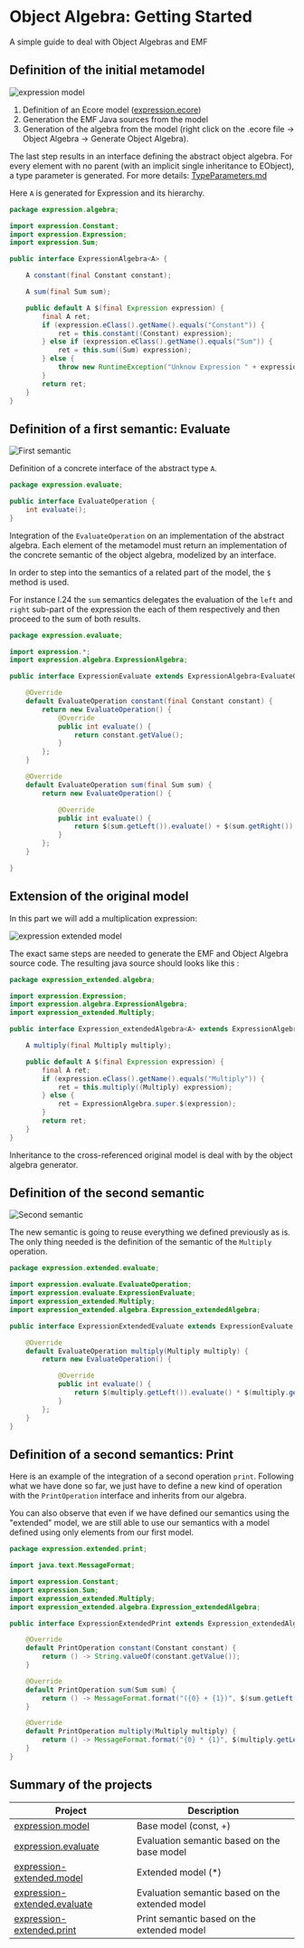 # Object Algebra: Getting Started
A simple guide to deal with Object Algebras and EMF

## Definition of the initial metamodel

![expression model](./figures/expression.png)

1. Definition of an Ecore model ([expression.ecore](./expression.model/model/expression.ecore))
2. Generation the EMF Java sources from the model
3. Generation of the algebra from the model (right click on the .ecore file -> Object Algebra -> Generate Object Algebra). 

The last step results in an interface defining the abstract object algebra. For every element with no parent (with an implicit single inheritance to EObject), a type parameter is generated. For more details: [TypeParameters.md](./TypeParameters.md)

Here `A` is generated for Expression and its hierarchy.

```java
package expression.algebra;

import expression.Constant;
import expression.Expression;
import expression.Sum;

public interface ExpressionAlgebra<A> {

	A constant(final Constant constant);

	A sum(final Sum sum);

	public default A $(final Expression expression) {
		final A ret;
		if (expression.eClass().getName().equals("Constant")) {
			ret = this.constant((Constant) expression);
		} else if (expression.eClass().getName().equals("Sum")) {
			ret = this.sum((Sum) expression);
		} else {
			throw new RuntimeException("Unknow Expression " + expression);
		}
		return ret;
	}
}
```

## Definition of a first semantic: Evaluate

![First semantic](./figures/first-semantic.dot.png)

Definition of a concrete interface of the abstract type `A`.

```java
package expression.evaluate;

public interface EvaluateOperation {
	int evaluate();
}
```

Integration of the `EvaluateOperation` on an implementation of the abstract algebra.
Each element of the metamodel must return an implementation of the concrete semantic of the object algebra, modelized by an interface.

In order to step into the semantics of a related part of the model, the `$` method is used.

For instance l.24 the `sum` semantics delegates the evaluation of the `left` and `right` sub-part of the expression the each of them respectively and then proceed to the sum of both results.

```java
package expression.evaluate;

import expression.*;
import expression.algebra.ExpressionAlgebra;

public interface ExpressionEvaluate extends ExpressionAlgebra<EvaluateOperation> {

	@Override
	default EvaluateOperation constant(final Constant constant) {
		return new EvaluateOperation() {
			@Override
			public int evaluate() {
				return constant.getValue();
			}
		};
	}

	@Override
	default EvaluateOperation sum(final Sum sum) {
		return new EvaluateOperation() {

			@Override
			public int evaluate() {
				return $(sum.getLeft()).evaluate() + $(sum.getRight()).evaluate();
			}
		};
	}

}
```



## Extension of the original model

In this part we will add a multiplication expression:

 ![expression extended model](./figures/expression_extended.png)

The exact same steps are needed to generate the EMF and Object Algebra source code. The resulting java source should looks like this :

```java
package expression_extended.algebra;

import expression.Expression;
import expression.algebra.ExpressionAlgebra;
import expression_extended.Multiply;

public interface Expression_extendedAlgebra<A> extends ExpressionAlgebra<A> {

	A multiply(final Multiply multiply);

	public default A $(final Expression expression) {
		final A ret;
		if (expression.eClass().getName().equals("Multiply")) {
			ret = this.multiply((Multiply) expression);
		} else {
			ret = ExpressionAlgebra.super.$(expression);
		}
		return ret;
	}
}
```

Inheritance to the cross-referenced original model is deal with by the object algebra generator.

## Definition of the second semantic

![Second semantic](./figures/extended-semantic.dot.png)

The new semantic is going to reuse everything we defined previously as is. The only thing needed is the definition of the semantic of the `Multiply` operation.

```java
package expression.extended.evaluate;

import expression.evaluate.EvaluateOperation;
import expression.evaluate.ExpressionEvaluate;
import expression_extended.Multiply;
import expression_extended.algebra.Expression_extendedAlgebra;

public interface ExpressionExtendedEvaluate extends ExpressionEvaluate, Expression_extendedAlgebra<EvaluateOperation> {

	@Override
	default EvaluateOperation multiply(Multiply multiply) {
		return new EvaluateOperation() {

			@Override
			public int evaluate() {
				return $(multiply.getLeft()).evaluate() * $(multiply.getRight()).evaluate();
			}
		};
	}
}
```

## Definition of a second semantics: Print

Here is an example of the integration of a second operation `print`. Following what we have done so far, we just have to define a new kind of operation with the `PrintOperation` interface and inherits from our algebra.

You can also observe that even if we have defined our semantics using the "extended" model, we are still able to use our semantics with a model defined using only elements from our first model.	 

```java
package expression.extended.print;

import java.text.MessageFormat;

import expression.Constant;
import expression.Sum;
import expression_extended.Multiply;
import expression_extended.algebra.Expression_extendedAlgebra;

public interface ExpressionExtendedPrint extends Expression_extendedAlgebra<PrintOperation> {

	@Override
	default PrintOperation constant(Constant constant) {
		return () -> String.valueOf(constant.getValue());
	}

	@Override
	default PrintOperation sum(Sum sum) {
		return () -> MessageFormat.format("({0} + {1})", $(sum.getLeft()).print(), $(sum.getRight()).print());
	}

	@Override
	default PrintOperation multiply(Multiply multiply) {
		return () -> MessageFormat.format("{0} * {1}", $(multiply.getLeft()).print(), $(multiply.getRight()).print());
	}
}
```

## Summary of the projects

| Project                                  | Description                              |
| ---------------------------------------- | ---------------------------------------- |
| [expression.model](./expression.model)   | Base model (const, +)                    |
| [expression.evaluate](./expression.evaluate) | Evaluation semantic based on the base model |
| [expression-extended.model](./expression-extended.model) | Extended model (\*)                      |
| [expression-extended.evaluate](./expression-extended.evaluate) | Evaluation semantic based on the extended model |
| [expression-extended.print](./expression-extended.print) | Print semantic based on the extended model |

